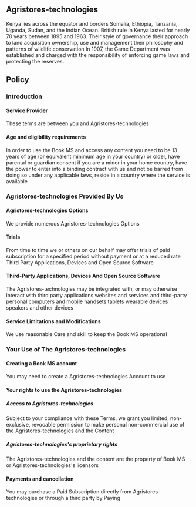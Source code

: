 ## Agristores-technologies
Kenya lies across the equator and borders Somalia, Ethiopia, Tanzania, Uganda, Sudan, and the Indian Ocean. British rule in Kenya lasted for nearly 70 years between 1895 and 1963. Their style of governance their approach to land acquisition ownership, use and management their philosophy and patterns of wildlife conservation
In 1907, the Game Department was established and charged with the responsibility of enforcing game laws and protecting the reserves.

## Policy
### Introduction 
#### Service Provider 

These terms are between you and Agristores-technologies 
#### Age and eligibility requirements 

In order to use the Book MS and access any content you need to be 13 years of age (or equivalent minimum age in your country) or older, have parental or guardian consent if you are a minor in your home country, have the power to enter into a binding contract with us and not be barred from doing so under any applicable laws, reside in a country where the service is available 

### Agristores-technologies Provided By Us 
#### Agristores-technologies Options

We provide numerous Agristores-technologies Options 

#### Trials

From time to time we or others on our behalf may offer trials of paid subscription for a specified period without payment or at a reduced rate 
Third Party Applications, Devices and Open Source Software 

#### Third-Party Applications, Devices And Open Source Software 

The Agristores-technologies may be integrated with, or may otherwise interact with third party applications websites and services and third-party personal computers and mobile handsets tablets wearable devices speakers and other devices 

#### Service Limitations and Modifications 

We use reasonable Care and skill to keep the Book MS operational

### Your Use of The Agristores-technologies
#### Creating a Book MS account 

You may need to create a Agristores-technologies Account to use 
#### Your rights to use the Agristores-technologies


##### Access to Agristores-technologies
Subject to your compliance with these Terms, we grant you limited, non-exclusive, revocable permission to make personal non-commercial use of the Agristores-technologies and the Content
##### Agristores-technologies's proprietary rights
The Agristores-technologies and the content are the property of Book MS or Agristores-technologies's licensors 

#### Payments and cancellation
You may purchase a Paid Subscription directly from Agristores-technologies or through a third party by Paying 








